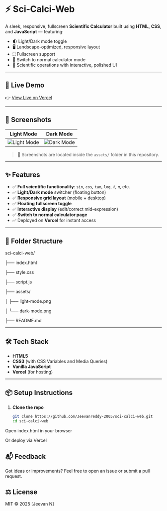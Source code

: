 # ⚡ Sci-Calci-Web

A sleek, responsive, fullscreen **Scientific Calculator** built using **HTML**, **CSS**, and **JavaScript** — featuring:

- 🌓 Light/Dark mode toggle  
- 🖥️ Landscape-optimized, responsive layout  
- ⛶ Fullscreen support  
- 🔁 Switch to normal calculator mode  
- 🧮 Scientific operations with interactive, polished UI  

---

## 🚀 Live Demo

👉 [View Live on Vercel](https://sci-calci-web.vercel.app)

---

## 📸 Screenshots

| Light Mode | Dark Mode |
|------------|-----------|
| ![Light Mode](assets/light-mode.png) | ![Dark Mode](assets/dark-mode.png) |

> 📁 Screenshots are located inside the `assets/` folder in this repository.

---

## ✨ Features

- ✅ **Full scientific functionality**: `sin`, `cos`, `tan`, `log`, `√`, `π`, etc.
- ✅ **Light/Dark mode** switcher (floating button)
- ✅ **Responsive grid layout** (mobile + desktop)
- ✅ **Floating fullscreen toggle**
- ✅ **Interactive display** (edit/correct mid-expression)
- ✅ **Switch to normal calculator page**
- ✅ Deployed on **Vercel** for instant access

---

## 📂 Folder Structure

sci-calci-web/

├── index.html

├── style.css

├── script.js

├── assets/

│ ├── light-mode.png

│ └── dark-mode.png

├── README.md

---

## 🛠️ Tech Stack

- **HTML5**
- **CSS3** (with CSS Variables and Media Queries)
- **Vanilla JavaScript**
- **Vercel** (for hosting)

---

## 📦 Setup Instructions

1. **Clone the repo**

   ```bash
   git clone https://github.com/Jeevanreddy-2005/sci-calci-web.git
   cd sci-calci-web
Open index.html in your browser

Or deploy via Vercel

## 📬 Feedback
Got ideas or improvements?
Feel free to open an issue or submit a pull request.

## ⚖️ License
MIT © 2025 [Jeevan N]
